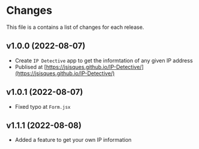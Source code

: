 # Changes

This file is a contains a list of changes for each release.

## v1.0.0 (2022-08-07)

* Create `IP Detective` app to get the informtation of any given IP address
* Publised at [https://jsisques.github.io/IP-Detective/](https://jsisques.github.io/IP-Detective/)

## v1.0.1 (2022-08-07)

* Fixed typo at `Form.jsx`

## v1.1.1 (2022-08-08)

* Added a feature to get your own IP information